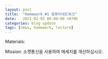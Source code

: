 ```yaml
---
layout: post
title:  "Homework #1 컴퓨터네트워크"
date:   2021-02-05 00:00:00 +0700
categories: blog update
tags: [news, homework, lecture]
---
```


Materials:

Mission: 소켓통신을 사용하여 메세지를 개선하십시오.


